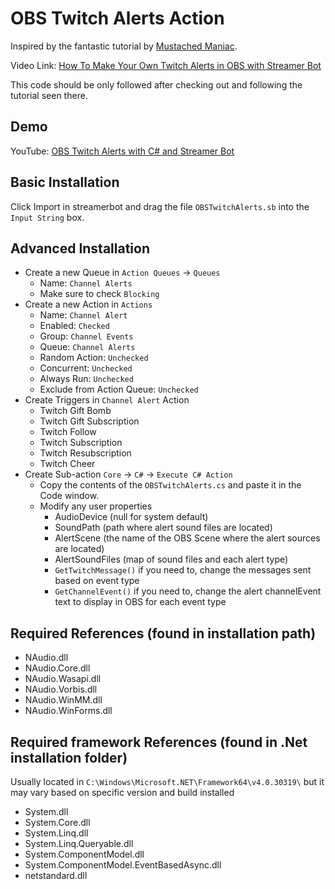 # OBS Twitch Alerts Action

Inspired by the fantastic tutorial by [Mustached Maniac](https://www.youtube.com/channel/UC-OzuJhl8Oriw6gfyPxEhLA).

Video Link: [How To Make Your Own Twitch Alerts in OBS with Streamer Bot]([sdkjdskj](https://youtu.be/6kgFgWlWcTo))

This code should be only followed after checking out and following the tutorial seen there.

## Demo

YouTube: [OBS Twitch Alerts with C# and Streamer Bot](https://youtu.be/Gr51YwsOQQ4?si=Gcf4HfLQjgKXT82Z)

## Basic Installation

Click Import in streamerbot and drag the file `OBSTwitchAlerts.sb` into the `Input String` box.

## Advanced Installation

- Create a new Queue in `Action Queues` -> `Queues`
  - Name: `Channel Alerts`
  - Make sure to check `Blocking`
- Create a new Action in `Actions`
  - Name: `Channel Alert`
  - Enabled: `Checked`
  - Group: `Channel Events`
  - Queue: `Channel Alerts`
  - Random Action: `Unchecked`
  - Concurrent: `Unchecked`
  - Always Run: `Unchecked`
  - Exclude from Action Queue: `Unchecked`
- Create Triggers in `Channel Alert` Action
  - Twitch Gift Bomb
  - Twitch Gift Subscription
  - Twitch Follow
  - Twitch Subscription
  - Twitch Resubscription
  - Twitch Cheer
- Create Sub-action `Core` -> `C#` -> `Execute C# Action`
  - Copy the contents of the `OBSTwitchAlerts.cs` and paste it in the Code window.
  - Modify any user properties
    - AudioDevice (null for system default)
    - SoundPath (path where alert sound files are located)
    - AlertScene (the name of the OBS Scene where the alert sources are located)
    - AlertSoundFiles (map of sound files and each alert type)
    - `GetTwitchMessage()` if you need to, change the messages sent based on event type
    - `GetChannelEvent()` if you need to, change the alert channelEvent text to display in OBS for each event type

## Required References (found in installation path)

- NAudio.dll
- NAudio.Core.dll
- NAudio.Wasapi.dll
- NAudio.Vorbis.dll
- NAudio.WinMM.dll
- NAudio.WinForms.dll

## Required framework References (found in .Net installation folder)

Usually located in `C:\Windows\Microsoft.NET\Framework64\v4.0.30319\` but it may vary based on specific version and build installed

- System.dll
- System.Core.dll
- System.Linq.dll
- System.Linq.Queryable.dll
- System.ComponentModel.dll
- System.ComponentModel.EventBasedAsync.dll
- netstandard.dll
